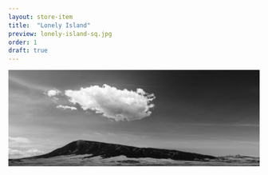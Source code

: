```yaml
---
layout: store-item
title:  "Lonely Island"
preview: lonely-island-sq.jpg
order: 1
draft: true
---
```


<img src="/dist/images/portfolio/DSC05736.jpg" />

<div id='product-component-e3f29ce8f9e'></div>
<script type="text/javascript">
/*<![CDATA[*/

(function () {
  var scriptURL = 'https://sdks.shopifycdn.com/buy-button/latest/buy-button-storefront.min.js';
  if (window.ShopifyBuy) {
    if (window.ShopifyBuy.UI) {
      ShopifyBuyInit();
    } else {
      loadScript();
    }
  } else {
    loadScript();
  }

  function loadScript() {
    var script = document.createElement('script');
    script.async = true;
    script.src = scriptURL;
    (document.getElementsByTagName('head')[0] || document.getElementsByTagName('body')[0]).appendChild(script);
    script.onload = ShopifyBuyInit;
  }

  function ShopifyBuyInit() {
    var client = ShopifyBuy.buildClient({
      domain: 'jimmynotjim.myshopify.com',
      apiKey: 'ee3078ea84c39d94f68b00633012e58f',
      appId: '6',
    });

    ShopifyBuy.UI.onReady(client).then(function (ui) {
      ui.createComponent('product', {
        id: [11180847050],
        node: document.getElementById('product-component-e3f29ce8f9e'),
        moneyFormat: '%24%7B%7Bamount%7D%7D',
        options: {
  "product": {
    "variantId": "all",
    "width": "240px",
    "contents": {
      "img": false,
      "imgWithCarousel": false,
      "title": false,
      "variantTitle": false,
      "price": false,
      "description": false,
      "buttonWithQuantity": true,
      "button": false,
      "quantity": false
    },
    "styles": {
      "product": {
        "text-align": "left",
        "@media (min-width: 601px)": {
          "max-width": "100%",
          "margin-left": "0",
          "margin-bottom": "50px"
        }
      },
      "button": {
        "background-color": "#25323d",
        "font-family": "Lato, sans-serif",
        "font-size": "14px",
        "padding-top": "15px",
        "padding-bottom": "15px",
        ":hover": {
          "background-color": "#3f5568"
        },
        "border-radius": "4px",
        "font-weight": "normal",
        ":focus": {
          "background-color": "#3f5568"
        }
      },
      "variantTitle": {
        "font-family": "Lato, sans-serif",
        "font-weight": "normal"
      },
      "title": {
        "font-family": "Lato, sans-serif",
        "font-size": "26px"
      },
      "description": {
        "font-family": "Lato, sans-serif",
        "font-weight": "normal"
      },
      "price": {
        "font-family": "Lato, sans-serif",
        "font-size": "18px",
        "font-weight": "normal"
      },
      "quantityInput": {
        "font-size": "14px",
        "padding-top": "15px",
        "padding-bottom": "15px"
      },
      "compareAt": {
        "font-size": "15px",
        "font-family": "Lato, sans-serif",
        "font-weight": "normal"
      }
    },
    "googleFonts": [
      "Lato",
      "Lato",
      "Lato",
      "Lato",
      "Lato",
      "Lato"
    ]
  },
  "cart": {
    "contents": {
      "button": true
    },
    "styles": {
      "button": {
        "background-color": "#25323d",
        "font-family": "Lato, sans-serif",
        "font-size": "14px",
        "padding-top": "15px",
        "padding-bottom": "15px",
        ":hover": {
          "background-color": "#3f5568"
        },
        "border-radius": "4px",
        "font-weight": "normal",
        ":focus": {
          "background-color": "#3f5568"
        }
      },
      "footer": {
        "background-color": "#ffffff"
      }
    },
    "googleFonts": [
      "Lato"
    ]
  },
  "modalProduct": {
    "contents": {
      "img": false,
      "imgWithCarousel": true,
      "variantTitle": false,
      "buttonWithQuantity": true,
      "button": false,
      "quantity": false
    },
    "styles": {
      "product": {
        "@media (min-width: 601px)": {
          "max-width": "100%",
          "margin-left": "0px",
          "margin-bottom": "0px"
        }
      },
      "button": {
        "background-color": "#25323d",
        "font-family": "Lato, sans-serif",
        "font-size": "14px",
        "padding-top": "15px",
        "padding-bottom": "15px",
        ":hover": {
          "background-color": "#3f5568"
        },
        "border-radius": "4px",
        "font-weight": "normal",
        ":focus": {
          "background-color": "#3f5568"
        }
      },
      "variantTitle": {
        "font-family": "Lato, sans-serif",
        "font-weight": "normal"
      },
      "title": {
        "font-family": "Lato, sans-serif"
      },
      "description": {
        "font-family": "Lato, sans-serif",
        "font-weight": "normal"
      },
      "price": {
        "font-family": "Lato, sans-serif",
        "font-weight": "normal"
      },
      "quantityInput": {
        "font-size": "14px",
        "padding-top": "15px",
        "padding-bottom": "15px"
      },
      "compareAt": {
        "font-family": "Lato, sans-serif",
        "font-weight": "normal"
      }
    },
    "googleFonts": [
      "Lato",
      "Lato",
      "Lato",
      "Lato",
      "Lato",
      "Lato"
    ]
  },
  "toggle": {
    "styles": {
      "toggle": {
        "font-family": "Lato, sans-serif",
        "background-color": "#25323d",
        ":hover": {
          "background-color": "#3f5568"
        },
        "font-weight": "normal",
        ":focus": {
          "background-color": "#3f5568"
        }
      },
      "count": {
        "font-size": "14px"
      }
    },
    "googleFonts": [
      "Lato"
    ]
  },
  "option": {
    "styles": {
      "label": {
        "font-family": "Lato, sans-serif"
      },
      "select": {
        "font-family": "Lato, sans-serif"
      }
    },
    "googleFonts": [
      "Lato",
      "Lato"
    ]
  },
  "productSet": {
    "styles": {
      "products": {
        "@media (min-width: 601px)": {
          "margin-left": "-20px"
        }
      }
    }
  }
}
      });
    });
  }
})();
/*]]>*/
</script>
